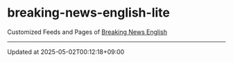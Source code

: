 # breaking-news-english-lite

Customized Feeds and Pages of [Breaking News English](https://breakingnewsenglish.com/)

---

Updated at 2025-05-02T00:12:18+09:00

